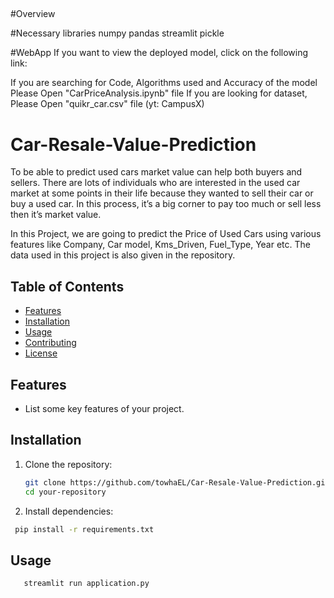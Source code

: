 ## 

#Overview


#Necessary libraries
numpy
pandas
streamlit
pickle

#WebApp
If you want to view the deployed model, click on the following link: 

If you are searching for Code, Algorithms used and Accuracy of the model Please Open "CarPriceAnalysis.ipynb" file
If you are looking for dataset, Please Open "quikr_car.csv" file (yt: CampusX)

# Car-Resale-Value-Prediction

To be able to predict used cars market value can help both buyers and sellers. There are lots of individuals who are interested in the used car market at some points in their life because they wanted to sell their car or buy a used car. In this process, it’s a big corner to pay too much or sell less then it’s market value.

In this Project, we are going to predict the Price of Used Cars using various features like Company, Car model, Kms_Driven, Fuel_Type, Year etc. The data used in this project is also given in the repository.

## Table of Contents

- [Features](#features)
- [Installation](#installation)
- [Usage](#usage)
- [Contributing](#contributing)
- [License](#license)

## Features

- List some key features of your project.

## Installation

1. Clone the repository:

   ```bash
   git clone https://github.com/towhaEL/Car-Resale-Value-Prediction.git
   cd your-repository

2. Install dependencies:

  ```bash
   pip install -r requirements.txt
```

## Usage
```bash
   streamlit run application.py
